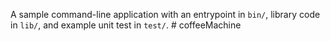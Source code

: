 A sample command-line application with an entrypoint in `bin/`, library code
in `lib/`, and example unit test in `test/`.
#   c o f f e e M a c h i n e  
 